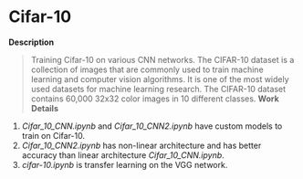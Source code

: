 # Cifar-10
**Description**
>Training Cifar-10 on various CNN networks. The CIFAR-10 dataset is a collection of images that are commonly used to train machine learning and computer vision algorithms. It is one of the most widely used datasets for machine learning research. The CIFAR-10 dataset contains 60,000 32x32 color images in 10 different classes.
**Work Details**
1. _Cifar_10_CNN.ipynb_ and _Cifar_10_CNN2.ipynb_ have custom models to train on Cifar-10.
2. _Cifar_10_CNN2.ipynb_ has non-linear architecture and has better accuracy than linear architecture _Cifar_10_CNN.ipynb_.
3. _cifar-10.ipynb_ is transfer learning on the VGG network. 
